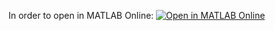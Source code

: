 In order to open in MATLAB Online:
[![Open in MATLAB Online](https://www.mathworks.com/images/responsive/global/open-in-matlab-online.svg)](https://matlab.mathworks.com/open/github/v1?repo=FilipONT/ExampleRepo&file=magicsquare.m&line=3)
